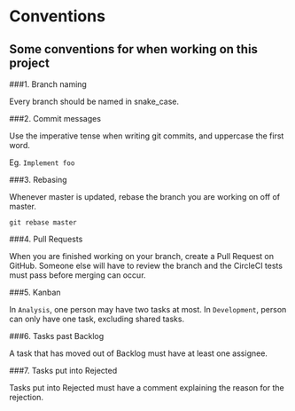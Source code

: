 # Conventions
## Some conventions for when working on this project

###1. Branch naming

Every branch should be named in snake_case.

###2. Commit messages

Use the imperative tense when writing git commits, and uppercase the first word.

Eg.
``
  Implement foo
``

###3. Rebasing

Whenever master is updated, rebase the branch you are working on off of master.

``
  git rebase master
``

###4. Pull Requests

When you are finished working on your branch, create a Pull Request on GitHub.
Someone else will have to review the branch and the CircleCI tests must pass before merging can occur.

###5. Kanban

In `Analysis`, one person may have two tasks at most.
In `Development`, person can only have one task, excluding shared tasks.

###6. Tasks past Backlog

A task that has moved out of Backlog must have at least one assignee.

###7. Tasks put into Rejected

Tasks put into Rejected must have a comment explaining the reason for the rejection.
